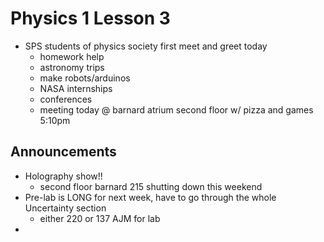 # Physics 1 Lesson 3
- SPS students of physics society first meet and greet today
  - homework help 
  - astronomy trips
  - make robots/arduinos
  - NASA internships
  - conferences 
  - meeting today @ barnard atrium second floor w/ pizza and games 5:10pm
## Announcements
- Holography show!!
  - second floor barnard 215 shutting down this weekend
- Pre-lab is LONG for next week, have to go through the whole Uncertainty section
  - either 220 or 137 AJM for lab
- 

